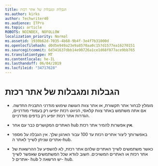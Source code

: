 ```yaml
---
title: הגבלות ומגבלות של אתר רכזת
ms.author: kirks
author: Techwriter40
ms.audience: ITPro
ms.topic: article
ROBOTS: NOINDEX, NOFOLLOW
localization_priority: Normal
ms.assetid: 1930b62d-7035-4b68-9b4f-3e4f7b31000d
ms.openlocfilehash: d0d5e949a23e9a8570aa0c157d1577ea16270151
ms.sourcegitcommit: 6d341637dbb14e90726a1ce1d68f077ace9bb765
ms.translationtype: MT
ms.contentlocale: he-IL
ms.lasthandoff: 06/04/2019
ms.locfileid: "34717628"
---
```

# <a name="hub-site-limits-and-restrictions"></a>הגבלות ומגבלות של אתר רכזת

- מומלץ לבחור אתר תקשורת, או אתר צוות העושה שימוש מודרני התבנית החדשה. אם אתה משתמש באתר צוות קלאסי, הניווט רכזת יופיעו רק בעמודי מודרניים, הגדרות אתר רכזת יופיע רק בדפים מודרניים.

- האתרים המקושרים כבר עם אחר hub **אין** אפשרות להמיר אתר רכזת. 

- באפשרותך ליצור אתרים רכזת עד 100 עבור הארגון שלך. אין הגבלה על מספר אתרים שניתן לשייך לאתר ה-hub.

- כאשר משתמשים לשייך האתרים שלהם אתר רכזת, לא להשפיע על ההרשאות של אתר רכזת או האתרים המשויכים. חשוב לוודא שכל המשתמשים שאפשר לשייך אתרים ל- hub יש הרשאה ל- hub.




